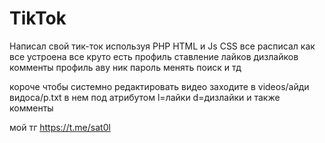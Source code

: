 # TikTok
Написал свой тик-ток используя PHP HTML и Js CSS все расписал как все устроена все круто есть профиль ставление лайков дизлайков комменты профиль аву ник пароль менять поиск и тд

короче чтобы системно редактировать видео заходите в videos/айди видоса/p.txt
в нем под атрибутом l=лайки d=дизлайки и также комменты

мой тг https://t.me/sat0l
